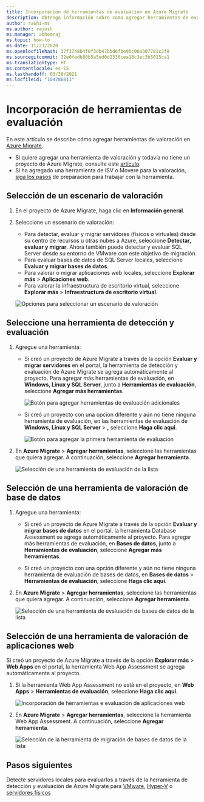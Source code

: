 ```yaml
---
title: Incorporación de herramientas de evaluación en Azure Migrate
description: Obtenga información sobre como agregar herramientas de evaluación en Azure Migrate.
author: rashi-ms
ms.author: rajosh
ms.manager: abhemraj
ms.topic: how-to
ms.date: 11/23/2020
ms.openlocfilehash: 37f3748b4f0f3db47bbd6fbe9bc06a307781c2f8
ms.sourcegitcommit: 32e0fedb80b5a5ed0d2336cea18c3ec3b5015ca1
ms.translationtype: HT
ms.contentlocale: es-ES
ms.lasthandoff: 03/30/2021
ms.locfileid: "104786811"
---
```

# <a name="add-assessment-tools"></a>Incorporación de herramientas de evaluación

En este artículo se describe cómo agregar herramientas de valoración en [Azure Migrate](./migrate-services-overview.md). 

- Si quiere agregar una herramienta de valoración y todavía no tiene un proyecto de Azure Migrate, consulte este [artículo](create-manage-projects.md).
- Si ha agregado una herramienta de ISV o Movere para la valoración, [siga los pasos](prepare-isv-movere.md) de preparación para trabajar con la herramienta.

## <a name="select-an-assessment-scenario"></a>Selección de un escenario de valoración

1. En el proyecto de Azure Migrate, haga clic en **Información general**.
2. Seleccione un escenario de valoración:

    - Para detectar, evaluar y migrar servidores (físicos o virtuales) desde su centro de recursos u otras nubes a Azure, seleccione **Detectar, evaluar y migrar**. Ahora también puede detectar y evaluar SQL Server desde su entorno de VMware con este objetivo de migración.
    - Para evaluar bases de datos de SQL Server locales, seleccione **Evaluar y migrar bases de datos**.
    - Para valorar o migrar aplicaciones web locales, seleccione **Explorar más** > **Aplicaciones web**.
    - Para valorar la infraestructura de escritorio virtual, seleccione **Explorar más** > **Infraestructura de escritorio virtual**.

    ![Opciones para seleccionar un escenario de valoración](./media/how-to-assess/assess-scenario.png)

## <a name="select-a-discovery-and-assessment-tool"></a>Seleccione una herramienta de detección y evaluación 


1. Agregue una herramienta:

    - Si creó un proyecto de Azure Migrate a través de la opción **Evaluar y migrar servidores** en el portal, la herramienta de detección y evaluación de Azure Migrate se agrega automáticamente al proyecto. Para agregar más herramientas de evaluación, en **Windows, Linux y SQL Server**, junto a **Herramientas de evaluación**, seleccione **Agregar más herramientas**.

         ![Botón para agregar herramientas de evaluación adicionales](./media/how-to-assess/add-assessment-tool.png)

    - Si creó un proyecto con una opción diferente y aún no tiene ninguna herramienta de evaluación, en las herramientas de evaluación de **Windows, Linux y SQL Server** >  **,** seleccione **Haga clic aquí**.

        ![Botón para agregar la primera herramienta de evaluación](./media/how-to-assess/no-assessment-tool.png)

2. En **Azure Migrate** > **Agregar herramientas**, seleccione las herramientas que quiera agregar. A continuación, seleccione **Agregar herramienta**.

    ![Selección de una herramienta de evaluación de la lista](./media/how-to-assess/select-assessment-tool.png)



## <a name="select-a-database-assessment-tool"></a>Selección de una herramienta de valoración de base de datos

1. Agregue una herramienta:

    - Si creó un proyecto de Azure Migrate a través de la opción **Evaluar y migrar bases de datos** en el portal, la herramienta Database Assessment se agrega automáticamente al proyecto. Para agregar más herramientas de evaluación, en **Bases de datos**, junto a **Herramientas de evaluación**, seleccione **Agregar más herramientas**.

    - Si creó un proyecto con una opción diferente y aún no tiene ninguna herramienta de evaluación de bases de datos, en **Bases de datos** > **Herramientas de evaluación**, seleccione **Haga clic aquí**.

2. En **Azure Migrate** > **Agregar herramientas**, seleccione las herramientas que quiera agregar. A continuación, seleccione **Agregar herramienta**.

    ![Selección de una herramienta de evaluación de bases de datos de la lista](./media/how-to-assess/select-database-assessment-tool.png)


## <a name="select-a-web-app-assessment-tool"></a>Selección de una herramienta de valoración de aplicaciones web

Si creó un proyecto de Azure Migrate a través de la opción **Explorar más** > **Web Apps** en el portal, la herramienta Web App Assessment se agrega automáticamente al proyecto. 


1. Si la herramienta Web App Assessment no está en el proyecto, en **Web Apps** > **Herramientas de evaluación**, seleccione **Haga clic aquí**.
    
    ![Incorporación de herramientas e evaluación de aplicaciones web](./media/how-to-assess/no-web-app-assessment-tool.png)


2. En **Azure Migrate** > **Agregar herramientas**, seleccione la herramienta Web App Assessment. A continuación, seleccione **Agregar herramienta**.

    ![Selección de la herramienta de migración de bases de datos de la lista](./media/how-to-assess/select-web-app-assessment-tool.png)

 


## <a name="next-steps"></a>Pasos siguientes

Detecte servidores locales para evaluarlos a través de la herramienta de detección y evaluación de Azure Migrate para [VMware](./tutorial-discover-vmware.md), [Hyper-V](./tutorial-discover-hyper-v.md) o [servidores físicos](./tutorial-discover-physical.md)